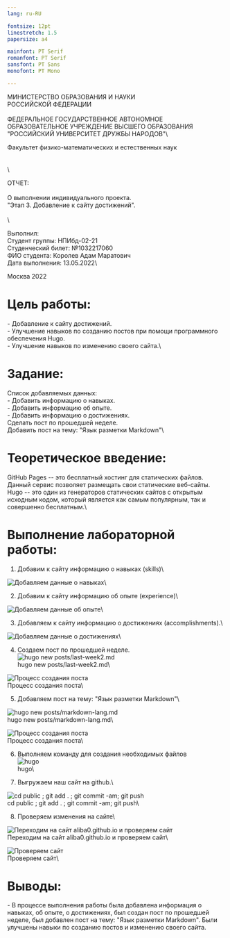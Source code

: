```yaml
---
lang: ru-RU

fontsize: 12pt
linestretch: 1.5
papersize: a4

mainfont: PT Serif
romanfont: PT Serif
sansfont: PT Sans
monofont: PT Mono

---
```

МИНИСТЕРСТВО ОБРАЗОВАНИЯ И НАУКИ\
РОССИЙСКОЙ ФЕДЕРАЦИИ\
\
ФЕДЕРАЛЬНОЕ ГОСУДАРСТВЕННОЕ АВТОНОМНОЕ\
ОБРАЗОВАТЕЛЬНОЕ УЧРЕЖДЕНИЕ ВЫСШЕГО ОБРАЗОВАНИЯ\
"РОССИЙСКИЙ УНИВЕРСИТЕТ ДРУЖБЫ НАРОДОВ"\

Факультет физико-математических и естественных наук\
\
\
\

ОТЧЕТ:\
\
О выполнении индивидуального проекта.\
"Этап 3. Добавление к сайту достижений".\
\
\

Выполнил:\
Студент группы: НПИбд-02-21\
Студенческий билет: №1032217060\
ФИО студента: Королев Адам Маратович\
Дата выполнения: 13.05.2022\

Москва 2022

# Цель работы:

\- Добавление к сайту достижений.\
\- Улучшение навыков по созданию постов при помощи программного обеспечения Hugo.\
\- Улучшение навыков по изменению своего сайта.\

# Задание:

Список добавляемых данных:\
\- Добавить информацию о навыках.\
\- Добавить информацию об опыте.\
\- Добавить информацию о достижениях.\
Сделать пост по прошедшей неделе.\
Добавить пост на тему: "Язык разметки Markdown"\

# Теоретическое введение: 

GitHub Pages -- это бесплатный хостинг для статических файлов. Данный сервис позволяет размещать свои статические веб-сайты.\
Hugo -- это один из генераторов статических сайтов с открытым исходным кодом, который является как самым популярным, так и совершенно бесплатным.\

# Выполнение лабораторной работы:

1. Добавим к сайту информацию о навыках (skills)\

![Добавляем данные о навыках](img/1.png)\

2. Добавим к сайту информацию об опыте (experience)\

![Добавляем данные об опыте](img/2.png)\


3. Добавляем к сайту информацию о достижениях (accomplishments).\

![Добавляем данные о достижениях](img/3.png)\

4. Создаем пост по прошедшей неделе.\
![hugo new posts/last-week2.md](img/4.png)\
hugo new posts/last-week2.md\

![Процесс создания поста](img/5.png)\
Процесс создания поста\

5. Добавляем пост на тему: "Язык разметки Markdown"\

![hugo new posts/markdown-lang.md](img/6.png)\
hugo new posts/markdown-lang.md\

![Процесс создания поста](img/7.png)\
Процесс создания поста\

6. Выполняем команду для создания необходимых файлов\
![hugo](img/8.png)\
hugo\

7. Выгружаем наш сайт на github.\

![cd public ; git add . ; git commit -am; git push](img/9.png)\
cd public ; git add . ; git commit -am; git push\

8. Проверяем изменения на сайте\

![Переходим на сайт aliba0.github.io и проверяем сайт](img/10.png)\
Переходим на сайт aliba0.github.io и проверяем сайт\

![Проверяем сайт](img/11.png)\
Проверяем сайт\

# Выводы:

\- В процессе выполнения работы была добавлена информация о навыках, об опыте, о достижениях, был создан пост по прошедшей неделе, был добавлен пост на тему: "Язык разметки Markdown". Были улучшены навыки по созданию постов и изменению своего сайта.

